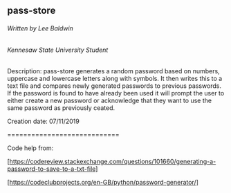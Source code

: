 ## pass-store
###### Written by Lee Baldwin
###### Kennesaw State University Student

Description: pass-store generates a random password based on numbers, uppercase and lowercase letters along with symbols. It then writes this to a text file and compares newly generated passwords to previous passwords. If the password is found to have already been used it will prompt the user to either create a new password or acknowledge that they want to use the same password as previously ceated.

Creation date: 07/11/2019

============================

Code help from:

[https://codereview.stackexchange.com/questions/101660/generating-a-password-to-save-to-a-txt-file]

[https://codeclubprojects.org/en-GB/python/password-generator/]

